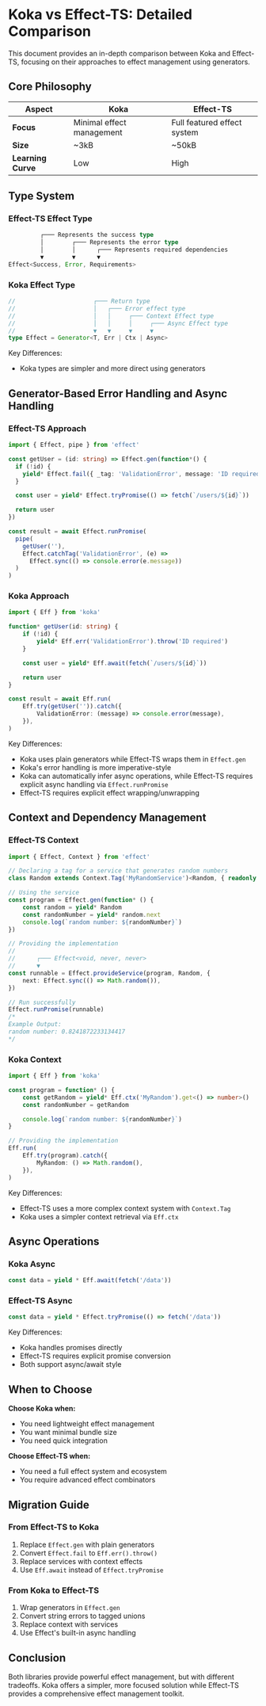 # Koka vs Effect-TS: Detailed Comparison

This document provides an in-depth comparison between Koka and Effect-TS, focusing on their approaches to effect management using generators.

## Core Philosophy

| Aspect             | Koka                      | Effect-TS                   |
| ------------------ | ------------------------- | --------------------------- |
| **Focus**          | Minimal effect management | Full featured effect system |
| **Size**           | ~3kB                      | ~50kB                       |
| **Learning Curve** | Low                       | High                        |

## Type System

### Effect-TS Effect Type

```typescript
         ┌─── Represents the success type
         │        ┌─── Represents the error type
         │        │      ┌─── Represents required dependencies
         ▼        ▼      ▼
Effect<Success, Error, Requirements>
```

### Koka Effect Type

```typescript
//                      ┌─── Return type
//                      │   ┌─── Error effect type
//                      │   │     ┌─── Context Effect type
//                      │   │     │     ┌─── Async Effect type
//                      ▼   ▼     ▼     ▼
type Effect = Generator<T, Err | Ctx | Async>
```

Key Differences:

-   Koka types are simpler and more direct using generators

## Generator-Based Error Handling and Async Handling

### Effect-TS Approach

```typescript
import { Effect, pipe } from 'effect'

const getUser = (id: string) => Effect.gen(function*() {
  if (!id) {
    yield* Effect.fail({ _tag: 'ValidationError', message: 'ID required' })
  }

  const user = yield* Effect.tryPromise(() => fetch(`/users/${id}`))

  return user
})

const result = await Effect.runPromise(
  pipe(
    getUser(''),
    Effect.catchTag('ValidationError', (e) =>
      Effect.sync(() => console.error(e.message))
  )
)
```

### Koka Approach

```typescript
import { Eff } from 'koka'

function* getUser(id: string) {
    if (!id) {
        yield* Eff.err('ValidationError').throw('ID required')
    }

    const user = yield* Eff.await(fetch(`/users/${id}`))

    return user
}

const result = await Eff.run(
    Eff.try(getUser('')).catch({
        ValidationError: (message) => console.error(message),
    }),
)
```

Key Differences:

-   Koka uses plain generators while Effect-TS wraps them in `Effect.gen`
-   Koka's error handling is more imperative-style
-   Koka can automatically infer async operations, while Effect-TS requires explicit async handling via `Effect.runPromise`
-   Effect-TS requires explicit effect wrapping/unwrapping

## Context and Dependency Management

### Effect-TS Context

```typescript
import { Effect, Context } from 'effect'

// Declaring a tag for a service that generates random numbers
class Random extends Context.Tag('MyRandomService')<Random, { readonly next: Effect.Effect<number> }>() {}

// Using the service
const program = Effect.gen(function* () {
    const random = yield* Random
    const randomNumber = yield* random.next
    console.log(`random number: ${randomNumber}`)
})

// Providing the implementation
//
//      ┌─── Effect<void, never, never>
//      ▼
const runnable = Effect.provideService(program, Random, {
    next: Effect.sync(() => Math.random()),
})

// Run successfully
Effect.runPromise(runnable)
/*
Example Output:
random number: 0.8241872233134417
*/
```

### Koka Context

```typescript
import { Eff } from 'koka'

const program = function* () {
    const getRandom = yield* Eff.ctx('MyRandom').get<() => number>()
    const randomNumber = getRandom

    console.log(`random number: ${randomNumber}`)
}

// Providing the implementation
Eff.run(
    Eff.try(program).catch({
        MyRandom: () => Math.random(),
    }),
)
```

Key Differences:

-   Effect-TS uses a more complex context system with `Context.Tag`
-   Koka uses a simpler context retrieval via `Eff.ctx`

## Async Operations

### Koka Async

```typescript
const data = yield * Eff.await(fetch('/data'))
```

### Effect-TS Async

```typescript
const data = yield * Effect.tryPromise(() => fetch('/data'))
```

Key Differences:

-   Koka handles promises directly
-   Effect-TS requires explicit promise conversion
-   Both support async/await style

## When to Choose

**Choose Koka when:**

-   You need lightweight effect management
-   You want minimal bundle size
-   You need quick integration

**Choose Effect-TS when:**

-   You need a full effect system and ecosystem
-   You require advanced effect combinators

## Migration Guide

### From Effect-TS to Koka

1. Replace `Effect.gen` with plain generators
2. Convert `Effect.fail` to `Eff.err().throw()`
3. Replace services with context effects
4. Use `Eff.await` instead of `Effect.tryPromise`

### From Koka to Effect-TS

1. Wrap generators in `Effect.gen`
2. Convert string errors to tagged unions
3. Replace context with services
4. Use Effect's built-in async handling

## Conclusion

Both libraries provide powerful effect management, but with different tradeoffs. Koka offers a simpler, more focused solution while Effect-TS provides a comprehensive effect management toolkit.
